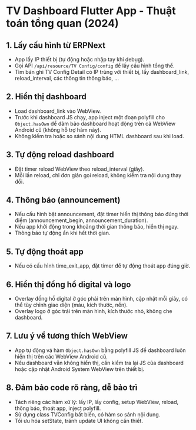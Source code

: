 # TV Dashboard Flutter App - Thuật toán tổng quan (2024)

## 1. Lấy cấu hình từ ERPNext
- App lấy IP thiết bị (tự động hoặc nhập tay khi debug).
- Gọi API `/api/resource/TV Config/config` để lấy cấu hình tổng thể.
- Tìm bản ghi TV Config Detail có IP trùng với thiết bị, lấy dashboard_link, reload_interval, các thông tin thông báo, ...

## 2. Hiển thị dashboard
- Load dashboard_link vào WebView.
- Trước khi dashboard JS chạy, app inject một đoạn polyfill cho `Object.hasOwn` để đảm bảo dashboard hoạt động trên cả WebView Android cũ (không hỗ trợ hàm này).
- Không kiểm tra hoặc so sánh nội dung HTML dashboard sau khi load.

## 3. Tự động reload dashboard
- Đặt timer reload WebView theo reload_interval (giây).
- Mỗi lần reload, chỉ đơn giản gọi reload, không kiểm tra nội dung thay đổi.

## 4. Thông báo (announcement)
- Nếu cấu hình bật announcement, đặt timer hiển thị thông báo đúng thời điểm (announcement_begin, announcement_duration).
- Nếu app khởi động trong khoảng thời gian thông báo, hiển thị ngay.
- Thông báo tự động ẩn khi hết thời gian.

## 5. Tự động thoát app
- Nếu có cấu hình time_exit_app, đặt timer để tự động thoát app đúng giờ.

## 6. Hiển thị đồng hồ digital và logo
- Overlay đồng hồ digital ở góc phải trên màn hình, cập nhật mỗi giây, có thể tùy chỉnh giao diện (màu, kích thước, nền).
- Overlay logo ở góc trái trên màn hình, kích thước nhỏ, không che dashboard.

## 7. Lưu ý về tương thích WebView
- App tự động vá hàm `Object.hasOwn` bằng polyfill JS để dashboard luôn hiển thị trên các WebView Android cũ.
- Nếu dashboard vẫn không hiển thị, cần kiểm tra lại JS của dashboard hoặc cập nhật Android System WebView trên thiết bị.

## 8. Đảm bảo code rõ ràng, dễ bảo trì
- Tách riêng các hàm xử lý: lấy IP, lấy config, setup WebView, reload, thông báo, thoát app, inject polyfill.
- Sử dụng class TVConfig bất biến, có hàm so sánh nội dung.
- Tối ưu hóa setState, tránh update UI không cần thiết.
